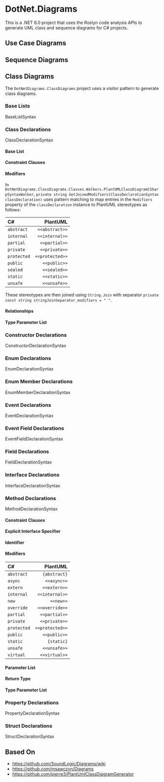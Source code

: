 # DotNet.Diagrams

This is a .NET 6.0 project that uses the Roslyn code analysis APIs to generate UML class and sequence diagrams for C# projects.

## Use Case Diagrams

## Sequence Diagrams

## Class Diagrams
The `DotNetDiagrams.ClassDiagrams` project uses a visitor pattern to generate class diagrams.
### Base Lists
BaseListSyntax

### Class Declarations
ClassDeclarationSyntax

#### Base List

#### Constraint Clauses

#### Modifiers
In `DotNetDiagrams.ClassDiagrams.Classes.Walkers.PlantUMLClassDiagramCSharpSyntaxWalker`, `private string GetJoinedModifiers(ClassDeclarationSyntax classDeclaration)` 
uses pattern matching to map entries in the `Modifiers` property of the `classDeclaration` instance to PlantUML stereotypes as follows:

|C#                    | PlantUML           |
|:---------------------|-------------------:|
| `abstract`           | `<<abstract>>`     |
| `internal`           | `<<internal>>`     |
| `partial`            | `<<partial>>`      |	
| `private`            | `<<private>>`      |
| `protected`          | `<<protected>>`    |
| `public`             | `<<public>>`       |
| `sealed`             | `<<sealed>>`       |
| `static`             | `<<static>>`       |
| `unsafe`             | `<<unsafe>>`       |

These stereotypes are then joined using `String.Join` with separator `private const string stringJoinSeparator_modifiers = " "`.

#### Relationships

#### Type Parameter List

### Constructor Declarations
ConstructorDeclarationSyntax

### Enum Declarations
EnumDeclarationSyntax

### Enum Member Declarations
EnumMemberDeclarationSyntax

### Event Declarations
EventDeclarationSyntax

### Event Field Declarations
EventFieldDeclarationSyntax

### Field Declarations
FieldDeclarationSyntax

### Interface Declarations
InterfaceDeclarationSyntax

### Method Declarations

MethodDeclarationSyntax

#### Constraint Clauses

#### Explicit Interface Specifier

#### Identifier

#### Modifiers

|C#                    | PlantUML           |
|:---------------------|-------------------:|
| `abstract`           | `{abstract}`       |
| `async`              | `<<async>>`        |
| `extern`             | `<<extern>>`       |
| `internal`           | `<<internal>>`     |
| `new`                | `<<new>>`          |
| `override`           | `<<override>>`     |
| `partial`            | `<<partial>>`      |	
| `private`            | `<<private>>`      |
| `protected`          | `<<protected>>`    |
| `public`             | `<<public>>`       |
| `static`             | `{static}`         |
| `unsafe`             | `<<unsafe>>`       |
| `virtual`            | `<<virtual>>`      |

#### Parameter List

#### Return Type

#### Type Parameter List

### Property Declarations
PropertyDeclarationSyntax

### Struct Declarations
StructDeclarationSyntax

## Based On
* https://github.com/SoundLogic/Diagrams/wiki 
* https://github.com/msawczyn/Diagrams
* https://github.com/pierre3/PlantUmlClassDiagramGenerator